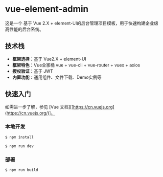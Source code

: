 # vue-element-admin

这是一个 基于 Vue 2.X + element-UI的后台管理项目模板，用于快速构建企业级高性能的后台系统。



## 技术栈

- **框架选择**：基于 Vue2.X + element-UI
- **框架特色**：Vue全家桶 vue + vue-cli + vue-router + vuex + axios
- **授权验证**：基于 JWT
- **内置功能**：通用组件、文件下载、Demo实例等

## 快速入门

如需进一步了解，参见 [Vue 文档][[https://cn.vuejs.org](https://cn.vuejs.org/)]。

### 本地开发

```bash
$ npm install

$ npm run dev
```

### 部署

```bash
$ npm run build
```


